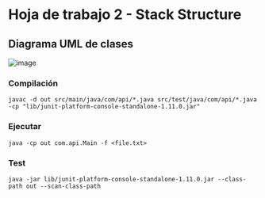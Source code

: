 # Hoja de trabajo 2 - Stack Structure

## Diagrama UML de clases

![image](https://github.com/user-attachments/assets/6cb4ebe2-32ff-4708-9726-f84570c956e5)


### Compilación

`javac -d out src/main/java/com/api/*.java src/test/java/com/api/*.java -cp "lib/junit-platform-console-standalone-1.11.0.jar"`

### Ejecutar

`java -cp out com.api.Main -f <file.txt>`


### Test

`java -jar lib/junit-platform-console-standalone-1.11.0.jar --class-path out --scan-class-path`
